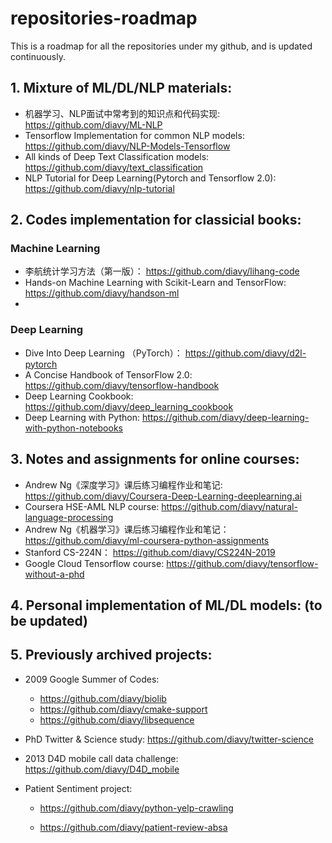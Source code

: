 # repositories-roadmap
This is a roadmap for all the repositories under my github, and is updated continuously.

## 1. Mixture of ML/DL/NLP materials:

- 机器学习、NLP面试中常考到的知识点和代码实现: https://github.com/diavy/ML-NLP
- Tensorflow Implementation for common NLP models: https://github.com/diavy/NLP-Models-Tensorflow
- All kinds of Deep Text Classification models: https://github.com/diavy/text_classification
- NLP Tutorial for Deep Learning(Pytorch and Tensorflow 2.0): https://github.com/diavy/nlp-tutorial

## 2. Codes implementation for classicial books:

### Machine Learning

- 李航统计学习方法（第一版）： https://github.com/diavy/lihang-code
- Hands-on Machine Learning with Scikit-Learn and TensorFlow: https://github.com/diavy/handson-ml
- 

### Deep Learning

- Dive Into Deep Learning （PyTorch）： https://github.com/diavy/d2l-pytorch
- A Concise Handbook of TensorFlow 2.0:  https://github.com/diavy/tensorflow-handbook
- Deep Learning Cookbook: https://github.com/diavy/deep_learning_cookbook
- Deep Learning with Python: https://github.com/diavy/deep-learning-with-python-notebooks


## 3. Notes and assignments for online courses:

- Andrew Ng《深度学习》课后练习编程作业和笔记: https://github.com/diavy/Coursera-Deep-Learning-deeplearning.ai
- Coursera HSE-AML NLP course: https://github.com/diavy/natural-language-processing
- Andrew Ng《机器学习》课后练习编程作业和笔记：https://github.com/diavy/ml-coursera-python-assignments 
- Stanford CS-224N： https://github.com/diavy/CS224N-2019
- Google Cloud Tensorflow course: https://github.com/diavy/tensorflow-without-a-phd


## 4. Personal implementation of ML/DL models: (to be updated)


## 5. Previously archived projects:

- 2009 Google Summer of Codes: 
   - https://github.com/diavy/biolib 
   - https://github.com/diavy/cmake-support 
   - https://github.com/diavy/libsequence

- PhD Twitter & Science study:
https://github.com/diavy/twitter-science

- 2013 D4D mobile call data challenge:
https://github.com/diavy/D4D_mobile

- Patient Sentiment project:
   - https://github.com/diavy/python-yelp-crawling

   - https://github.com/diavy/patient-review-absa
                             




